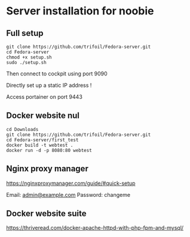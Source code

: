 # Server installation for noobie

## Full setup

```
git clone https://github.com/trifoil/Fedora-server.git
cd Fedora-server
chmod +x setup.sh
sudo ./setup.sh
```

Then connect to cockpit using port 9090

Directly set up a static IP address !

Access portainer on port 9443



## Docker website nul

```
cd Downloads
git clone https://github.com/trifoil/Fedora-server.git
cd Fedora-server/first_test
docker build -t webtest .
docker run -d -p 8080:80 webtest
```

## Nginx proxy manager

https://nginxproxymanager.com/guide/#quick-setup

Email:    admin@example.com
Password: changeme


## Docker website suite

https://thriveread.com/docker-apache-httpd-with-php-fpm-and-mysql/
